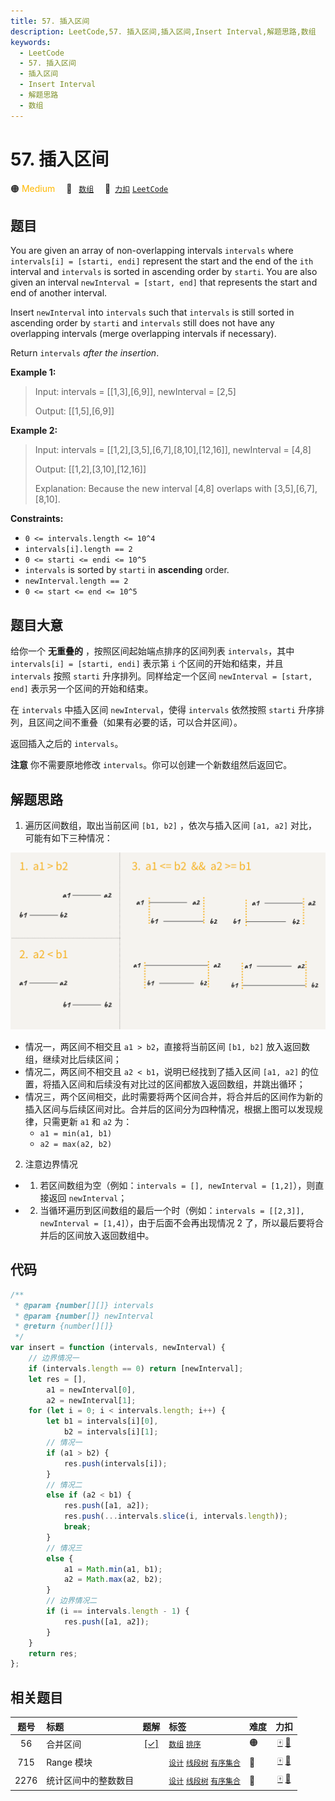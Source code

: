 ```yaml
---
title: 57. 插入区间
description: LeetCode,57. 插入区间,插入区间,Insert Interval,解题思路,数组
keywords:
  - LeetCode
  - 57. 插入区间
  - 插入区间
  - Insert Interval
  - 解题思路
  - 数组
---
```


# 57. 插入区间

🟠 <font color=#ffb800>Medium</font>&emsp; 🔖&ensp; [`数组`](/tag/array.md)&emsp; 🔗&ensp;[`力扣`](https://leetcode.cn/problems/insert-interval) [`LeetCode`](https://leetcode.com/problems/insert-interval)

## 题目

You are given an array of non-overlapping intervals `intervals` where
`intervals[i] = [starti, endi]` represent the start and the end of the `ith`
interval and `intervals` is sorted in ascending order by `starti`. You are
also given an interval `newInterval = [start, end]` that represents the start
and end of another interval.

Insert `newInterval` into `intervals` such that `intervals` is still sorted in
ascending order by `starti` and `intervals` still does not have any
overlapping intervals (merge overlapping intervals if necessary).

Return `intervals` _after the insertion_.

**Example 1:**

> Input: intervals = [[1,3],[6,9]], newInterval = [2,5]
>
> Output: [[1,5],[6,9]]

**Example 2:**

> Input: intervals = [[1,2],[3,5],[6,7],[8,10],[12,16]], newInterval = [4,8]
>
> Output: [[1,2],[3,10],[12,16]]
>
> Explanation: Because the new interval [4,8] overlaps with [3,5],[6,7],[8,10].

**Constraints:**

- `0 <= intervals.length <= 10^4`
- `intervals[i].length == 2`
- `0 <= starti <= endi <= 10^5`
- `intervals` is sorted by `starti` in **ascending** order.
- `newInterval.length == 2`
- `0 <= start <= end <= 10^5`

## 题目大意

给你一个 **无重叠的** ，按照区间起始端点排序的区间列表 `intervals`，其中 `intervals[i] = [starti, endi]` 表示第 `i` 个区间的开始和结束，并且 `intervals` 按照 `starti` 升序排列。同样给定一个区间 `newInterval = [start, end]` 表示另一个区间的开始和结束。

在 `intervals` 中插入区间 `newInterval`，使得 `intervals` 依然按照 `starti` 升序排列，且区间之间不重叠（如果有必要的话，可以合并区间）。

返回插入之后的 `intervals`。

**注意** 你不需要原地修改 `intervals`。你可以创建一个新数组然后返回它。

## 解题思路

1. 遍历区间数组，取出当前区间 `[b1, b2]` ，依次与插入区间 `[a1, a2]` 对比，可能有如下三种情况：

![](../image/57.png)

- 情况一，两区间不相交且 `a1 > b2`，直接将当前区间 `[b1, b2]` 放入返回数组，继续对比后续区间；
- 情况二，两区间不相交且 `a2 < b1`，说明已经找到了插入区间 `[a1, a2]` 的位置，将插入区间和后续没有对比过的区间都放入返回数组，并跳出循环；
- 情况三，两个区间相交，此时需要将两个区间合并，将合并后的区间作为新的插入区间与后续区间对比。合并后的区间分为四种情况，根据上图可以发现规律，只需更新 `a1` 和 `a2` 为：
  - `a1 = min(a1, b1)`
  - `a2 = max(a2, b2)`

2. 注意边界情况

- 1. 若区间数组为空（例如：`intervals = [], newInterval = [1,2]`），则直接返回 `newInterval`；
- 2. 当循环遍历到区间数组的最后一个时（例如：`intervals = [[2,3]], newInterval = [1,4]`），由于后面不会再出现情况 2 了，所以最后要将合并后的区间放入返回数组中。

## 代码

```javascript
/**
 * @param {number[][]} intervals
 * @param {number[]} newInterval
 * @return {number[][]}
 */
var insert = function (intervals, newInterval) {
	// 边界情况一
	if (intervals.length == 0) return [newInterval];
	let res = [],
		a1 = newInterval[0],
		a2 = newInterval[1];
	for (let i = 0; i < intervals.length; i++) {
		let b1 = intervals[i][0],
			b2 = intervals[i][1];
		// 情况一
		if (a1 > b2) {
			res.push(intervals[i]);
		}
		// 情况二
		else if (a2 < b1) {
			res.push([a1, a2]);
			res.push(...intervals.slice(i, intervals.length));
			break;
		}
		// 情况三
		else {
			a1 = Math.min(a1, b1);
			a2 = Math.max(a2, b2);
		}
		// 边界情况二
		if (i == intervals.length - 1) {
			res.push([a1, a2]);
		}
	}
	return res;
};
```

## 相关题目

<!-- prettier-ignore -->
| 题号 | 标题 | 题解 | 标签 | 难度 | 力扣 |
| :------: | :------ | :------: | :------ | :------ | :------: |
| 56 | 合并区间 | [[✓]](/problem/0056.md) |  [`数组`](/tag/array.md) [`排序`](/tag/sorting.md) | 🟠 | [🀄️](https://leetcode.cn/problems/merge-intervals) [🔗](https://leetcode.com/problems/merge-intervals) |
| 715 | Range 模块 |  |  [`设计`](/tag/design.md) [`线段树`](/tag/segment-tree.md) [`有序集合`](/tag/ordered-set.md) | 🔴 | [🀄️](https://leetcode.cn/problems/range-module) [🔗](https://leetcode.com/problems/range-module) |
| 2276 | 统计区间中的整数数目 |  |  [`设计`](/tag/design.md) [`线段树`](/tag/segment-tree.md) [`有序集合`](/tag/ordered-set.md) | 🔴 | [🀄️](https://leetcode.cn/problems/count-integers-in-intervals) [🔗](https://leetcode.com/problems/count-integers-in-intervals) |